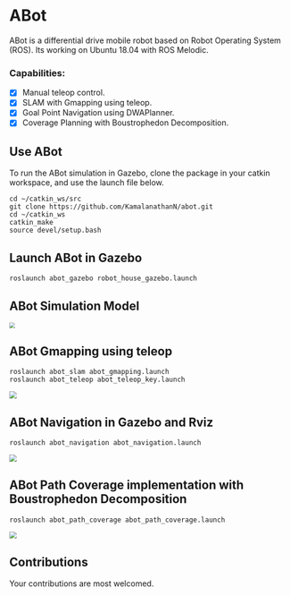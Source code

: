 # ABot

ABot is a differential drive mobile robot based on Robot Operating System (ROS). Its working on Ubuntu 18.04 with ROS Melodic.
### Capabilities:

- [x] Manual teleop control.
- [x] SLAM with Gmapping using teleop.
- [x] Goal Point Navigation using DWAPlanner.
- [x] Coverage Planning with Boustrophedon Decomposition.

## Use ABot
To run the ABot simulation in Gazebo, clone the package in your catkin workspace, and use the launch file below.

```console
cd ~/catkin_ws/src
git clone https://github.com/KamalanathanN/abot.git
cd ~/catkin_ws
catkin_make
source devel/setup.bash
```

## Launch ABot in Gazebo
```console
roslaunch abot_gazebo robot_house_gazebo.launch
```

## ABot Simulation Model 
<img src="data/abot_model_sim.gif" style="zoom:60%;" />

## ABot Gmapping using teleop
```console
roslaunch abot_slam abot_gmapping.launch
roslaunch abot_teleop abot_teleop_key.launch
```
<img src="data/abot_gmapping_house_32x_speed.gif" style="zoom:80%;" />

## ABot Navigation in Gazebo and Rviz
```console
roslaunch abot_navigation abot_navigation.launch
```
<img src="data/abot_goal_nav.gif" style="zoom:80%;" />

## ABot Path Coverage implementation with Boustrophedon Decomposition
```console
roslaunch abot_path_coverage abot_path_coverage.launch
```
<img src="data/abot_path_coverage_8x_speed_cropped.gif" style="zoom:80%;" />

## Contributions
Your contributions are most welcomed.
